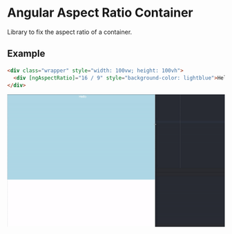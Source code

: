 # Angular Aspect Ratio Container

Library to fix the aspect ratio of a container.

## Example

```html
<div class="wrapper" style="width: 100vw; height: 100vh">
  <div [ngAspectRatio]="16 / 9" style="background-color: lightblue">Hello</div>
</div>
```

![Overflow indicator example](./example-aspect-ratio.gif)
